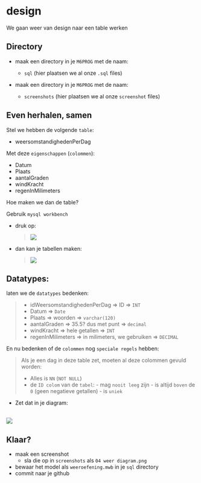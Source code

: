 # design

We gaan weer van design naar een table werken


## Directory

- maak een directory in je `M6PROG` met de naam:
    - `sql` (hier plaatsen we al onze `.sql` files)

- maak een directory in je `M6PROG` met de naam:
    - `screenshots` (hier plaatsen we al onze `screenshot` files)

## Even herhalen, samen

Stel we hebben de volgende `table`:
- weersomstandighedenPerDag

Met deze `eigenschappen` (`colommen`):
- Datum
- Plaats
- aantalGraden
- windKracht
- regenInMilimeters

Hoe maken we dan de table?


Gebruik `mysql workbench`  
- druk op:
    > ![](img/workbenchmodel.PNG)  
- dan kan je tabellen maken:
    > ![](img/workbench.PNG)
      

## Datatypes:

laten we de `datatypes` bedenken:


> - idWeersomstandighedenPerDag => ID => `INT`
> - Datum => `Date`
> - Plaats => woorden => `varchar(120)`
> - aantalGraden => 35.5? dus met punt => `decimal`
> - windKracht => hele getallen => `INT`
> - regenInMilimeters => in milimeters, we gebruiken =>  `DECIMAL`

En nu bedenken of de `colommen` nog `speciale regels` hebben: 

> Als je een dag in deze table zet, moeten al deze colommen gevuld worden:
> - Alles is `NN` (`NOT NULL`)
> - de `ID colom` van de `tabel`:
>       - mag `nooit leeg` zijn
>       - is altijd `boven` de `0` (geen negatieve getallen) 
>       - is `uniek`

- Zet dat in je diagram:

</br>![](img/workweer.PNG)

## Klaar?

- maak een screenshot
    - sla die op in `screenshots` als `04 weer diagram.png`
- bewaar het model als `weeroefening.mwb` in je `sql` directory
- commit naar je github
